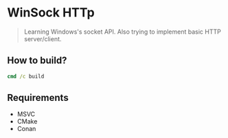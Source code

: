 # WinSock HTTp

> Learning Windows's socket API. Also trying to implement basic HTTP server/client.


## How to build?

```cmd
cmd /c build
```

## Requirements

* MSVC
* CMake
* Conan
